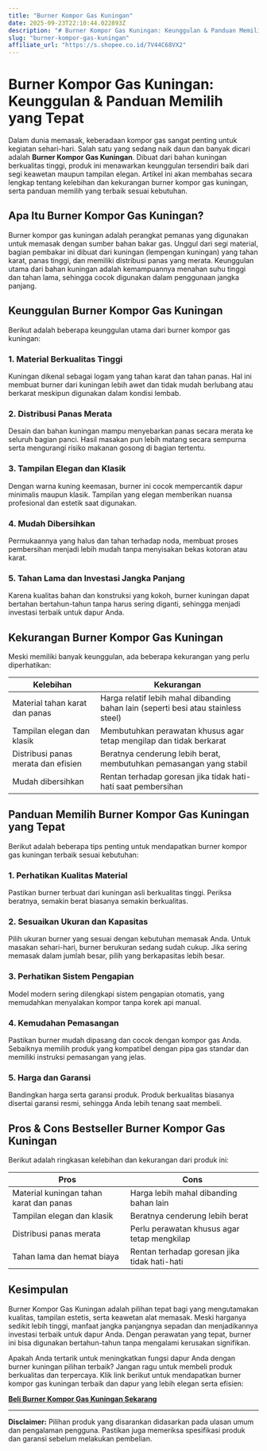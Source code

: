 ```yaml
---
title: "Burner Kompor Gas Kuningan"
date: 2025-09-23T22:10:44.022893Z
description: "# Burner Kompor Gas Kuningan: Keunggulan & Panduan Memilih yang Tepat..."
slug: "burner-kompor-gas-kuningan"
affiliate_url: "https://s.shopee.co.id/7V44C68VX2"
---
```

# Burner Kompor Gas Kuningan: Keunggulan & Panduan Memilih yang Tepat

Dalam dunia memasak, keberadaan kompor gas sangat penting untuk kegiatan sehari-hari. Salah satu yang sedang naik daun dan banyak dicari adalah **Burner Kompor Gas Kuningan**. Dibuat dari bahan kuningan berkualitas tinggi, produk ini menawarkan keunggulan tersendiri baik dari segi keawetan maupun tampilan elegan. Artikel ini akan membahas secara lengkap tentang kelebihan dan kekurangan burner kompor gas kuningan, serta panduan memilih yang terbaik sesuai kebutuhan.

## Apa Itu Burner Kompor Gas Kuningan?

Burner kompor gas kuningan adalah perangkat pemanas yang digunakan untuk memasak dengan sumber bahan bakar gas. Unggul dari segi material, bagian pembakar ini dibuat dari kuningan (lempengan kuningan) yang tahan karat, panas tinggi, dan memiliki distribusi panas yang merata. Keunggulan utama dari bahan kuningan adalah kemampuannya menahan suhu tinggi dan tahan lama, sehingga cocok digunakan dalam penggunaan jangka panjang.

## Keunggulan Burner Kompor Gas Kuningan

Berikut adalah beberapa keunggulan utama dari burner kompor gas kuningan:

### 1. Material Berkualitas Tinggi
Kuningan dikenal sebagai logam yang tahan karat dan tahan panas. Hal ini membuat burner dari kuningan lebih awet dan tidak mudah berlubang atau berkarat meskipun digunakan dalam kondisi lembab.

### 2. Distribusi Panas Merata
Desain dan bahan kuningan mampu menyebarkan panas secara merata ke seluruh bagian panci. Hasil masakan pun lebih matang secara sempurna serta mengurangi risiko makanan gosong di bagian tertentu.

### 3. Tampilan Elegan dan Klasik
Dengan warna kuning keemasan, burner ini cocok mempercantik dapur minimalis maupun klasik. Tampilan yang elegan memberikan nuansa profesional dan estetik saat digunakan.

### 4. Mudah Dibersihkan
Permukaannya yang halus dan tahan terhadap noda, membuat proses pembersihan menjadi lebih mudah tanpa menyisakan bekas kotoran atau karat.

### 5. Tahan Lama dan Investasi Jangka Panjang
Karena kualitas bahan dan konstruksi yang kokoh, burner kuningan dapat bertahan bertahun-tahun tanpa harus sering diganti, sehingga menjadi investasi terbaik untuk dapur Anda.

## Kekurangan Burner Kompor Gas Kuningan

Meski memiliki banyak keunggulan, ada beberapa kekurangan yang perlu diperhatikan:

| Kelebihan | Kekurangan |
|------------|--------------|
| Material tahan karat dan panas | Harga relatif lebih mahal dibanding bahan lain (seperti besi atau stainless steel) |
| Tampilan elegan dan klasik | Membutuhkan perawatan khusus agar tetap mengilap dan tidak berkarat |
| Distribusi panas merata dan efisien | Beratnya cenderung lebih berat, membutuhkan pemasangan yang stabil | 
| Mudah dibersihkan | Rentan terhadap goresan jika tidak hati-hati saat pembersihan |

## Panduan Memilih Burner Kompor Gas Kuningan yang Tepat

Berikut adalah beberapa tips penting untuk mendapatkan burner kompor gas kuningan terbaik sesuai kebutuhan:

### 1. Perhatikan Kualitas Material
Pastikan burner terbuat dari kuningan asli berkualitas tinggi. Periksa beratnya, semakin berat biasanya semakin berkualitas.

### 2. Sesuaikan Ukuran dan Kapasitas
Pilih ukuran burner yang sesuai dengan kebutuhan memasak Anda. Untuk masakan sehari-hari, burner berukuran sedang sudah cukup. Jika sering memasak dalam jumlah besar, pilih yang berkapasitas lebih besar.

### 3. Perhatikan Sistem Pengapian
Model modern sering dilengkapi sistem pengapian otomatis, yang memudahkan menyalakan kompor tanpa korek api manual.

### 4. Kemudahan Pemasangan
Pastikan burner mudah dipasang dan cocok dengan kompor gas Anda. Sebaiknya memilih produk yang kompatibel dengan pipa gas standar dan memiliki instruksi pemasangan yang jelas.

### 5. Harga dan Garansi
Bandingkan harga serta garansi produk. Produk berkualitas biasanya disertai garansi resmi, sehingga Anda lebih tenang saat membeli.

## Pros & Cons Bestseller Burner Kompor Gas Kuningan

Berikut adalah ringkasan kelebihan dan kekurangan dari produk ini:

| **Pros** | **Cons** |
|--------------|--------------|
| Material kuningan tahan karat dan panas | Harga lebih mahal dibanding bahan lain |
| Tampilan elegan dan klasik | Beratnya cenderung lebih berat |
| Distribusi panas merata | Perlu perawatan khusus agar tetap mengkilap |
| Tahan lama dan hemat biaya | Rentan terhadap goresan jika tidak hati-hati |

## Kesimpulan

Burner Kompor Gas Kuningan adalah pilihan tepat bagi yang mengutamakan kualitas, tampilan estetis, serta keawetan alat memasak. Meski harganya sedikit lebih tinggi, manfaat jangka panjangnya sepadan dan menjadikannya investasi terbaik untuk dapur Anda. Dengan perawatan yang tepat, burner ini bisa digunakan bertahun-tahun tanpa mengalami kerusakan signifikan.

Apakah Anda tertarik untuk meningkatkan fungsi dapur Anda dengan burner kuningan pilihan terbaik? Jangan ragu untuk membeli produk berkualitas dan terpercaya. Klik link berikut untuk mendapatkan burner kompor gas kuningan terbaik dan dapur yang lebih elegan serta efisien:

**[Beli Burner Kompor Gas Kuningan Sekarang](https://s.shopee.co.id/7V44C68VX2)**

---

**Disclaimer:** Pilihan produk yang disarankan didasarkan pada ulasan umum dan pengalaman pengguna. Pastikan juga memeriksa spesifikasi produk dan garansi sebelum melakukan pembelian.